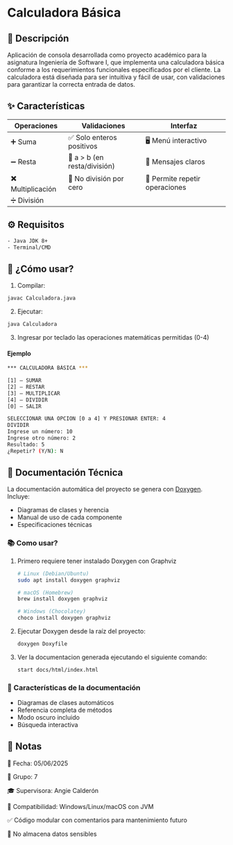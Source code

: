 # Calculadora Básica

## 📝 Descripción  
Aplicación de consola desarrollada como proyecto académico para la asignatura Ingeniería de Software I, que implementa una calculadora básica conforme a los requerimientos funcionales especificados por el cliente. La calculadora está diseñada para ser intuitiva y fácil de usar, con validaciones para garantizar la correcta entrada de datos.

## ✨ Características  
| **Operaciones** | **Validaciones** | **Interfaz** |  
|----------------|----------------|-------------|  
| ➕ Suma | ✅ Solo enteros positivos | 🖥️ Menú interactivo |  
| ➖ Resta | 🔢 a > b (en resta/división) | 📢 Mensajes claros |  
| ✖️ Multiplicación | 🚫 No división por cero | 🔄 Permite repetir operaciones |  
| ➗ División |  |  |  

## ⚙️ Requisitos  

```bash
- Java JDK 8+
- Terminal/CMD
```

## 🚀 ¿Cómo usar?

1. Compilar:
```bash 
javac Calculadora.java
```

2. Ejecutar:

```bash
java Calculadora
```

3. Ingresar por teclado las operaciones matemáticas permitidas (0-4)

#### Ejemplo
```bash
*** CALCULADORA BÁSICA ***

[1] – SUMAR
[2] – RESTAR
[3] – MULTIPLICAR
[4] – DIVIDIR
[0] – SALIR

SELECCIONAR UNA OPCION [0 a 4] Y PRESIONAR ENTER: 4
DIVIDIR
Ingrese un número: 10
Ingrese otro número: 2
Resultado: 5
¿Repetir? (Y/N): N
```

## 📖 Documentación Técnica

La documentación automática del proyecto se genera con [Doxygen](https://www.doxygen.nl/). Incluye:
- Diagramas de clases y herencia
- Manual de uso de cada componente
- Especificaciones técnicas

### 📚 Como usar? 

1. Primero requiere tener instalado Doxygen con Graphviz
    `````bash
    # Linux (Debian/Ubuntu)
    sudo apt install doxygen graphviz

    # macOS (Homebrew)
    brew install doxygen graphviz

    # Windows (Chocolatey)
    choco install doxygen graphviz
    `````

2. Ejecutar Doxygen desde la raíz del proyecto:
    ````bash 
    doxygen Doxyfile
    ````

3. Ver la documentacion generada ejecutando el siguiente comando:
    ````bash 
    start docs/html/index.html
    ````

### 🌟 Características de la documentación

- Diagramas de clases automáticos
- Referencia completa de métodos
- Modo oscuro incluido
- Búsqueda interactiva

## 📌 Notas

📅 Fecha: 05/06/2025

👥 Grupo: 7

🎓 Supervisora: Angie Calderón

🔗 Compatibilidad: Windows/Linux/macOS con JVM

✅ Código modular con comentarios para mantenimiento futuro

🚫 No almacena datos sensibles

